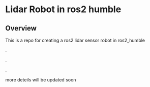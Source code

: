 # Lidar Robot in ros2 humble 

## Overview

This is a repo for creating a ros2 lidar sensor robot in ros2_humble 

.

.

.

more deteils will be updated soon 